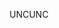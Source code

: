 <span data-ttu-id="abe44-101">UNC</span><span class="sxs-lookup"><span data-stu-id="abe44-101">UNC</span></span>